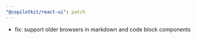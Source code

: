 ```yaml
---
"@copilotkit/react-ui": patch
---
```


- fix: support older browsers in markdown and code block components
